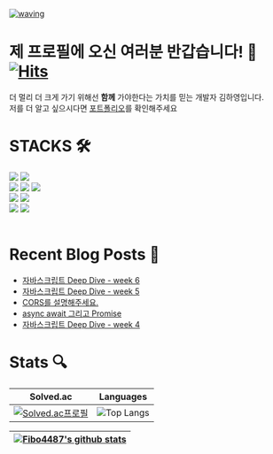 [![waving](https://capsule-render.vercel.app/api?type=waving&color=344765:344765,4F6188:4F6188&text=Kim%20Hayeong&fontColor=BBC8CA&fontAlign=80&fontAlignY=30&fontSize=40&height=180&desc=Front-End%20Developer&descAlign=84&descAlignY=55&animation=fadeIn)](https://github.com/kyechan99/capsule-render)

# 제 프로필에 오신 여러분 반갑습니다! 🙂 [![Hits](https://hits.seeyoufarm.com/api/count/incr/badge.svg?url=https%3A%2F%2Fgithub.com%2FFibo4487&count_bg=%2379C83D&title_bg=%23555555&icon=&icon_color=%23E7E7E7&title=hits&edge_flat=false)](https://hits.seeyoufarm.com)

더 멀리 더 크게 가기 위해선 **함께** 가야한다는 가치를 믿는 개발자 김하영입니다.<br>
저를 더 알고 싶으시다면 [포트폴리오](https://elderly-pyrite-90a.notion.site/5efe769902d6455eb514d21c67fbfed1)를 확인해주세요

# STACKS 🛠️
<div> 
  <img src="https://img.shields.io/badge/typescript-3178C6?style=for-the-badge&logo=typescript&logoColor=white">
  <img src="https://img.shields.io/badge/react-61DAFB?style=for-the-badge&logo=react&logoColor=white">
  <br>
  
  <img src="https://img.shields.io/badge/html5-E34F26?style=for-the-badge&logo=html5&logoColor=white"> 
  <img src="https://img.shields.io/badge/css-1572B6?style=for-the-badge&logo=css3&logoColor=white"> 
  <img src="https://img.shields.io/badge/javascript-F7DF1E?style=for-the-badge&logo=javascript&logoColor=black"> 
  <br>
  
  
  <img src="https://img.shields.io/badge/node.js-339933?style=for-the-badge&logo=node.js&logoColor=white">
  <img src="https://img.shields.io/badge/express-000000?style=for-the-badge&logo=express&logoColor=white">
  <br>
  
  <img src="https://img.shields.io/badge/github-181717?style=for-the-badge&logo=github&logoColor=white">
  <img src="https://img.shields.io/badge/git-F05032?style=for-the-badge&logo=git&logoColor=white">
  
</div>
<br>

# Recent Blog Posts 📃
<!-- BLOG-POST-LIST:START -->
- [자바스크립트 Deep Dive - week 6](https://velog.io/@hameo/%EC%9E%90%EB%B0%94%EC%8A%A4%ED%81%AC%EB%A6%BD%ED%8A%B8-Deep-Dive-week-6)
- [자바스크립트 Deep Dive - week 5](https://velog.io/@hameo/%EC%9E%90%EB%B0%94%EC%8A%A4%ED%81%AC%EB%A6%BD%ED%8A%B8-Deep-Dive-week-4-gx5gdla4)
- [CORS를 설명해주세요.](https://velog.io/@hameo/CORS%EB%A5%BC-%EC%84%A4%EB%AA%85%ED%95%B4%EC%A3%BC%EC%84%B8%EC%9A%94)
- [async await 그리고 Promise](https://velog.io/@hameo/async-await-%EA%B7%B8%EB%A6%AC%EA%B3%A0-Promise)
- [자바스크립트 Deep Dive - week 4](https://velog.io/@hameo/%EC%9E%90%EB%B0%94%EC%8A%A4%ED%81%AC%EB%A6%BD%ED%8A%B8-Deep-Dive-week-4)
<!-- BLOG-POST-LIST:END -->

# Stats 🔍
<div align="center">

|                                                       Solved.ac                                                        |                                                             Languages                                                              |
| :--------------------------------------------------------------------------------------------------------------------: | :--------------------------------------------------------------------------------------------------------------------------------: |
| [![Solved.ac프로필](http://mazassumnida.wtf/api/v2/generate_badge?boj=khy2246)](https://solved.ac/profile/khy2246) | ![Top Langs](https://github-readme-stats.vercel.app/api/top-langs/?username=Fibo4487&layout=compact&theme=prussian&langs_count=8) |

| [![Fibo4487's github stats](https://github-readme-stats.vercel.app/api?username=Fibo4487&show_icons=true&theme=prussian)](https://github.com/anuraghazra/github-readme-stats) |
| :-----------------------------------------------------------------------------------------------------------------------: |

